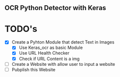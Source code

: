 ## OCR Python Detector with Keras

# TODO's

- [x] Create a Pyhton Module that detect Text in Images
  - [x] Use Keras_ocr as basic Module
  - [x] Use URL Health Checker
  - [x] Check if URL Content is a img
- [ ] Create a Website with allow user to input a website
- [ ] Pubplish this Website

